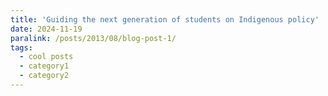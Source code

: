 ```yaml
---
title: 'Guiding the next generation of students on Indigenous policy'
date: 2024-11-19
paralink: /posts/2013/08/blog-post-1/
tags:
  - cool posts
  - category1
  - category2
---
```


